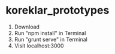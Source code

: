 # koreklar_prototypes

1. Download
2. Run "npm install" in Terminal
3. Run "grunt serve" in Terminal
4. Visit localhost:3000
